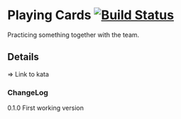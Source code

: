 # Playing Cards [![Build Status](https://dev.azure.com/nerada/GitHub_Public/_apis/build/status/Nerada.courses.win.playing_cards?branchName=master)](https://dev.azure.com/nerada/GitHub_Public/_build/latest?definitionId=21&branchName=master)
Practicing something together with the team.

## Details
=> Link to kata


### ChangeLog
0.1.0 First working version<br />
